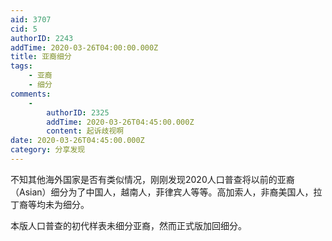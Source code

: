 ```yaml
---
aid: 3707
cid: 5
authorID: 2243
addTime: 2020-03-26T04:00:00.000Z
title: 亚裔细分
tags:
    - 亚裔
    - 细分
comments:
    -
        authorID: 2325
        addTime: 2020-03-26T04:45:00.000Z
        content: 起诉歧视啊
date: 2020-03-26T04:45:00.000Z
category: 分享发现
---
```


不知其他海外国家是否有类似情况，刚刚发现2020人口普查将以前的亚裔（Asian）细分为了中国人，越南人，菲律宾人等等。高加索人，非裔美国人，拉丁裔等均未为细分。

本版人口普查的初代样表未细分亚裔，然而正式版加回细分。
